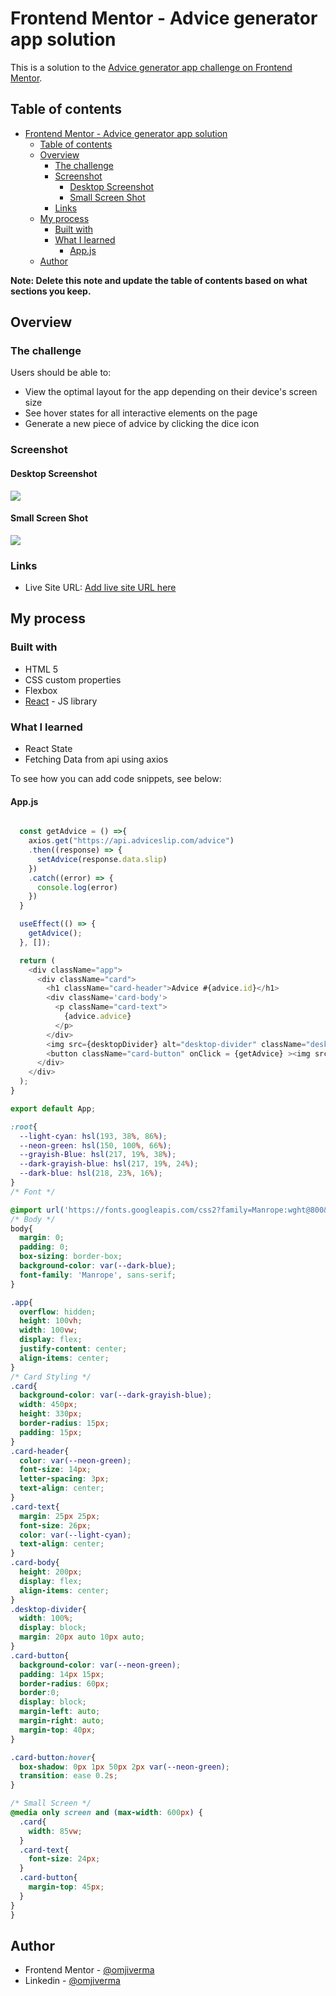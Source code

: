 # Frontend Mentor - Advice generator app solution

This is a solution to the [Advice generator app challenge on Frontend Mentor](https://www.frontendmentor.io/challenges/advice-generator-app-QdUG-13db).

## Table of contents

- [Frontend Mentor - Advice generator app solution](#frontend-mentor---advice-generator-app-solution)
  - [Table of contents](#table-of-contents)
  - [Overview](#overview)
    - [The challenge](#the-challenge)
    - [Screenshot](#screenshot)
      - [Desktop Screenshot](#desktop-screenshot)
      - [Small Screen Shot](#small-screen-shot)
    - [Links](#links)
  - [My process](#my-process)
    - [Built with](#built-with)
    - [What I learned](#what-i-learned)
      - [App.js](#appjs)
  - [Author](#author)

**Note: Delete this note and update the table of contents based on what sections you keep.**

## Overview

### The challenge

Users should be able to:

- View the optimal layout for the app depending on their device's screen size
- See hover states for all interactive elements on the page
- Generate a new piece of advice by clicking the dice icon

### Screenshot

#### Desktop Screenshot 
![](./desktop-screenshot.png)

#### Small Screen Shot 
![](./mobo-screenshot.png)

### Links

- Live Site URL: [Add live site URL here](https://your-live-site-url.com)

## My process

### Built with

- HTML 5
- CSS custom properties
- Flexbox
- [React](https://reactjs.org/) - JS library


### What I learned

 - React State
 - Fetching Data from api using axios

To see how you can add code snippets, see below:

#### App.js
```js

  const getAdvice = () =>{
    axios.get("https://api.adviceslip.com/advice")
    .then((response) => {
      setAdvice(response.data.slip)
    })
    .catch((error) => {
      console.log(error)
    })
  }

  useEffect(() => {
    getAdvice();
  }, []);

  return (
    <div className="app">
      <div className="card">
        <h1 className="card-header">Advice #{advice.id}</h1>
        <div className='card-body'>
          <p className="card-text">
            {advice.advice}
          </p>
        </div>
        <img src={desktopDivider} alt="desktop-divider" className="desktop-divider" />
        <button className="card-button" onClick = {getAdvice} ><img src={dice} alt="dice" /></button>
      </div>
    </div>
  );
}

export default App;
```
```css
:root{
  --light-cyan: hsl(193, 38%, 86%);
  --neon-green: hsl(150, 100%, 66%);
  --grayish-Blue: hsl(217, 19%, 38%);
  --dark-grayish-blue: hsl(217, 19%, 24%);
  --dark-blue: hsl(218, 23%, 16%);
}
/* Font */

@import url('https://fonts.googleapis.com/css2?family=Manrope:wght@800&display=swap');
/* Body */
body{
  margin: 0;
  padding: 0;
  box-sizing: border-box;
  background-color: var(--dark-blue);
  font-family: 'Manrope', sans-serif;
}

.app{
  overflow: hidden;
  height: 100vh;
  width: 100vw;
  display: flex;
  justify-content: center;
  align-items: center;
}
/* Card Styling */
.card{
  background-color: var(--dark-grayish-blue);
  width: 450px;
  height: 330px;
  border-radius: 15px;
  padding: 15px;
}
.card-header{
  color: var(--neon-green);
  font-size: 14px;
  letter-spacing: 3px;
  text-align: center;
}
.card-text{
  margin: 25px 25px;
  font-size: 26px;
  color: var(--light-cyan);
  text-align: center;
}
.card-body{
  height: 200px;
  display: flex;
  align-items: center;
}
.desktop-divider{
  width: 100%;
  display: block;
  margin: 20px auto 10px auto;
}
.card-button{
  background-color: var(--neon-green);
  padding: 14px 15px;
  border-radius: 60px;
  border:0;
  display: block;
  margin-left: auto;
  margin-right: auto;
  margin-top: 40px;
}

.card-button:hover{
  box-shadow: 0px 1px 50px 2px var(--neon-green);
  transition: ease 0.2s;
}

/* Small Screen */
@media only screen and (max-width: 600px) {
  .card{
    width: 85vw;
  }
  .card-text{
    font-size: 24px;
  }
  .card-button{
    margin-top: 45px;
  }
}
}
```

## Author
- Frontend Mentor - [@omjiverma](https://www.frontendmentor.io/profile/omjiverma)
- Linkedin - [@omjiverma](https://www.linkedin.com/in/omjiverma)

